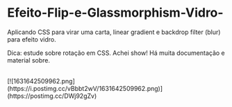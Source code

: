# Efeito-Flip-e-Glassmorphism-Vidro-
Aplicando CSS para virar uma carta, linear gradient e backdrop filter (blur) para efeito vidro.

Dica: estude sobre rotação em CSS. Achei show! 
Há muita documentação e material sobre.

<br>
[![1631642509962.png](https://i.postimg.cc/vBbbt2wV/1631642509962.png)](https://postimg.cc/DWj92gZv)


